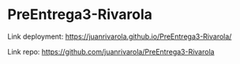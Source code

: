 # PreEntrega3-Rivarola


Link deployment: https://juanrivarola.github.io/PreEntrega3-Rivarola/

Link repo: https://github.com/juanrivarola/PreEntrega3-Rivarola
